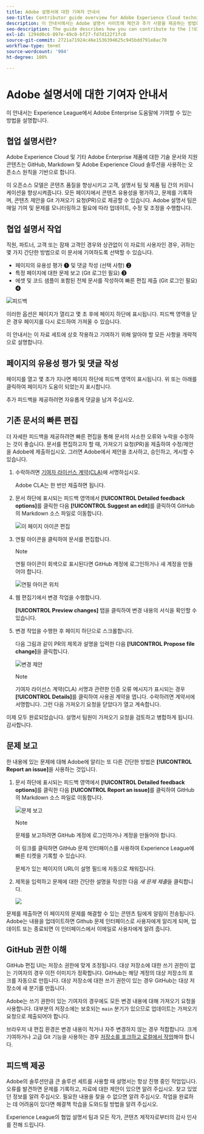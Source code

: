```yaml
---
title: Adobe 설명서에 대한 기여자 안내서
seo-title: Contributor guide overview for Adobe Experience Cloud technical documentation
description: 이 안내서에서는 Adobe 설명서 사이트에 제안과 추가 사항을 제공하는 방법에 대해 설명합니다.
seo-description: The guide describes how you can contribute to the [!UICONTROL Adobe Experience Cloud] technical documentation.
exl-id: 1294d0c6-897e-49c0-bf27-fd7d122f1fc8
source-git-commit: 2721a71924c46e1536394625c945bdd791e8ac70
workflow-type: tm+mt
source-wordcount: '904'
ht-degree: 100%

---
```


# Adobe 설명서에 대한 기여자 안내서

이 안내서는 Experience League에서 Adobe Enterprise 도움말에 기여할 수 있는 방법을 설명합니다.

## 협업 설명서란?

Adobe Experience Cloud 및 기타 Adobe Enterprise 제품에 대한 기술 문서와 지원 콘텐츠는 GitHub, Markdown 및 Adobe Experience Cloud 솔루션을 사용하는 오픈소스 원칙을 기반으로 합니다.

이 오픈소스 모델은 콘텐츠 품질을 향상시키고 고객, 설명서 팀 및 제품 팀 간의 커뮤니케이션을 향상시켜줍니다. 모든 페이지에서 콘텐츠 유용성을 평가하고, 문제를 기록하며, 콘텐츠 제안을 Git 가져오기 요청(PR)으로 제공할 수 있습니다. Adobe 설명서 팀은 매일 기여 및 문제를 모니터링하고 필요에 따라 업데이트, 수정 및 조정을 수행합니다.

## 협업 설명서 작업

직원, 파트너, 고객 또는 잠재 고객인 경우와 상관없이 이 자료의 사용자인 경우, 귀하는 몇 가지 간단한 방법으로 이 문서에 기여하도록 선택할 수 있습니다.

* 페이지의 유용성 평가 ❶ 및 댓글 작성 (선택 사항) ❷
* 특정 페이지에 대한 문제 보고 (Git 로그인 필요) ❸
* 에셋 및 코드 샘플이 포함된 전체 문서를 작성하여 빠른 편집 제출 (Git 로그인 필요) ❹

![피드백](assets/feedback-options.png)

이러한 옵션은 페이지가 열리고 몇 초 후에 페이지 하단에 표시됩니다. 피드백 영역을 닫은 경우 페이지를 다시 로드하여 가져올 수 있습니다.

이 안내서는 이 자료 세트에 상호 작용하고 기여하기 위해 알아야 할 모든 사항을 개략적으로 설명합니다.

<!--
>[!IMPORTANT]
>All repositories that publish to docs.adobe.com have adopted the [Adobe Open Source Code of Conduct](../code-of-conduct.md) or the [.NET Foundation Code of Conduct](https://dotnetfoundation.org/code-of-conduct). For more information, see the [Contributing](../contributing.md) article.
>
> Minor corrections or clarifications to documentation and code examples in public repositories are covered by the [Adobe Documentation Terms of Use](https://www.adobe.com/legal/terms.html). New or significant changes generate a comment in the pull request, asking you to submit an online Contribution License Agreement (CLA) if you are not an employee of Adobe. We need you to complete the online form before we can review or accept your pull request.
-->

## 페이지의 유용성 평가 및 댓글 작성

페이지를 열고 몇 초가 지나면 페이지 하단에 피드백 영역이 표시됩니다. 위 또는 아래를 클릭하여 페이지가 도움이 되었는지 표시합니다.

추가 피드백을 제공하려면 자유롭게 댓글을 남겨 주십시오.

## 기존 문서의 빠른 편집

더 자세한 피드백을 제공하려면 빠른 편집을 통해 문서의 사소한 오류와 누락을 수정하는 것이 좋습니다. 문서를 편집하고자 할 때, 가져오기 요청(PR)을 제출하여 수정/제안을 Adobe에 제출하십시오. 그러면 Adobe에서 제안을 조사하고, 승인하고, 게시할 수 있습니다.

1. 수락하려면 [기여자 라이선스 계약(CLA)](http://opensource.adobe.com/cla.html)에 서명하십시오.

   Adobe CLA는 한 번만 제출하면 됩니다.

1. 문서 하단에 표시되는 피드백 영역에서 **[!UICONTROL Detailed feedback options]**&#x200B;를 클릭한 다음 **[!UICONTROL Suggest an edit]**&#x200B;를 클릭하여 GitHub의 Markdown 소스 파일로 이동합니다.

   ![이 페이지 아이콘 편집](/help/assets/feedback-suggest-edit.png)

1. 연필 아이콘을 클릭하여 문서를 편집합니다.

   >[!NOTE]
   >
   >연필 아이콘이 회색으로 표시된다면 GitHub 계정에 로그인하거나 새 계정을 만들어야 합니다.

   ![연필 아이콘 위치](assets/git_edit.png)

1. 웹 편집기에서 변경 작업을 수행합니다.

   **[!UICONTROL Preview changes]** 탭을 클릭하여 변경 내용의 서식을 확인할 수 있습니다.

1. 변경 작업을 수행한 후 페이지 하단으로 스크롤합니다.

   다음 그림과 같이 PR의 제목과 설명을 입력한 다음 **[!UICONTROL Propose file change]**&#x200B;을 클릭합니다.

   ![변경 제안](assets/submit-pull-request.png)

   >[!NOTE]
   >
   >기여자 라이선스 계약(CLA) 서명과 관련한 인증 오류 메시지가 표시되는 경우 **[!UICONTROL Details]**&#x200B;를 클릭하여 사용권 계약을 엽니다. 수락하려면 계약서에 서명합니다. 그런 다음 가져오기 요청을 닫았다가 열고 계속합니다.

이제 모두 완료되었습니다. 설명서 팀원이 가져오기 요청을 검토하고 병합하게 됩니다. 감사합니다.

## 문제 보고

한 내용에 있는 문제에 대해 Adobe에 알리는 또 다른 간단한 방법은 **[!UICONTROL Report an issue]**&#x200B;을 사용하는 것입니다.

1. 문서 하단에 표시되는 피드백 영역에서 **[!UICONTROL Detailed feedback options]**&#x200B;를 클릭한 다음 **[!UICONTROL Report an issue]**&#x200B;를 클릭하여 GitHub의 Markdown 소스 파일로 이동합니다.

   ![문제 보고](assets/feedback-report-issue.png)

   >[!NOTE]
   >
   >문제를 보고하려면 GitHub 계정에 로그인하거나 계정을 만들어야 합니다.

   이 링크를 클릭하면 GitHub 문제 인터페이스를 사용하여 Experience League에 빠른 티켓을 기록할 수 있습니다.

   문제가 있는 페이지의 URL이 설명 필드에 자동으로 채워집니다.

1. 제목을 입력하고 문제에 대한 간단한 설명을 작성한 다음 *새 문제 제출*&#x200B;을 클릭합니다.

   ![](assets/git_issue_example.png)

문제를 제출하면 이 페이지의 문제를 해결할 수 있는 콘텐츠 팀에게 알림이 전송됩니다. Adobe는 내용을 업데이트하면 Github 문제 인터페이스로 사용자에게 알리게 되며, 업데이트 또는 종료되면 이 인터페이스에서 이메일로 사용자에게 알려 줍니다.

## GitHub 권한 이해

GitHub 편집 UI는 저장소 권한에 맞게 조정됩니다. 대상 저장소에 대한 쓰기 권한이 없는 기여자의 경우 이전 이미지가 정확합니다. GitHub는 해당 계정의 대상 저장소의 포크를 자동으로 만듭니다. 대상 저장소에 대한 쓰기 권한이 있는 경우 GitHub는 대상 저장소에 새 분기를 만듭니다.

Adobe는 쓰기 권한이 있는 기여자의 경우에도 모든 변경 내용에 대해 가져오기 요청을 사용합니다. 대부분의 저장소에는 보호되는 `main` 분기가 있으므로 업데이트는 가져오기 요청으로 제출되어야 합니다.

브라우저 내 편집 환경은 변경 내용이 적거나 자주 변경하지 않는 경우 적합합니다. 크게 기여하거나 고급 Git 기능을 사용하는 경우 [저장소를 포크하고 로컬에서 작업](setup/full-workflow.md)해야 합니다.

## 피드백 제공

Adobe의 솔루션만큼 큰 솔루션 세트를 사용할 때 설명서는 항상 진행 중인 작업입니다. 오류를 발견하면 문제를 기록하고, 자료에 대한 제안이 있으면 알려 주십시오. 찾고 있었던 정보를 알려 주십시오. 필요한 내용을 찾을 수 없으면 알려 주십시오. 작업을 완료하는 데 어려움이 있다면 해결책 학습을 도와드릴 방법을 알려 주십시오.

Experience League의 협업 설명서 팀과 모든 작가, 콘텐츠 제작자로부터의 감사 인사를 전해 드립니다.
